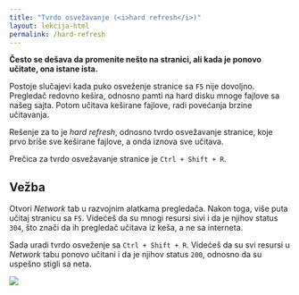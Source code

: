 ```yaml
---
title: "Tvrdo osvežavanje (<i>hard refresh</i>)"
layout: lekcija-html
permalink: /hard-refresh
---
```


**Često se dešava da promenite nešto na stranici, ali kada je ponovo učitate, ona istane ista.**

Postoje slučajevi kada puko osveženje stranice sa `F5` nije dovoljno. Pregledač redovno kešira, odnosno pamti na hard disku mnoge fajlove sa našeg sajta. Potom učitava keširane fajlove, radi povećanja brzine učitavanja.

Rešenje za to je *hard refresh*, odnosno tvrdo osvežavanje stranice, koje prvo briše sve keširane fajlove, a onda iznova sve učitava.

Prečica za tvrdo osvežavanje stranice je `Ctrl + Shift + R`.

## Vežba

Otvori *Network* tab u razvojnim alatkama pregledača. Nakon toga, više puta učitaj stranicu sa `F5`. Videćeš da su mnogi resursi sivi i da je njihov status `304`, što znači da ih pregledač učitava iz keša, a ne sa interneta.

Sada uradi tvrdo osveženje sa `Ctrl + Shift + R`. Videćeš da su svi resursi u *Network* tabu ponovo učitani i da je njihov status `200`, odnosno da su uspešno stigli sa neta.

![](https://i.stack.imgur.com/gCu9x.png)
